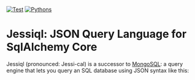 [![Test](https://github.com/kolypto/py-jessiql/workflows/Test/badge.svg)](/kolypto/py-jessiql/actions)
[![Pythons](https://img.shields.io/badge/python-3.8%E2%80%933.9-blue.svg)](noxfile.py)

Jessiql: JSON Query Language for SqlAlchemy Core
================================================

Jessiql (pronounced: Jessi-cal) is a successor to [MongoSQL](https://github.com/kolypto/py-mongosql):
a query engine that lets you query an SQL database using JSON syntax like this:


